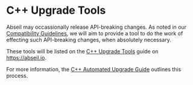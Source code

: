 # C++ Upgrade Tools 
 
Abseil may occassionally release API-breaking changes. As noted in our 
[Compatibility Guidelines][compatibility-guide], we will aim to provide a tool 
to do the work of effecting such API-breaking changes, when absolutely 
necessary. 
 
These tools will be listed on the [C++ Upgrade Tools][upgrade-tools] guide on 
https://abseil.io. 
 
For more information, the [C++ Automated Upgrade Guide][api-upgrades-guide] 
outlines this process. 
 
[compatibility-guide]: https://abseil.io/about/compatibility 
[api-upgrades-guide]: https://abseil.io/docs/cpp/tools/api-upgrades 
[upgrade-tools]: https://abseil.io/docs/cpp/tools/upgrades/ 
 
